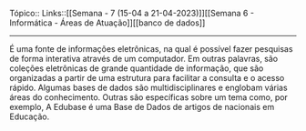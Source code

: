 Tópico::
Links::[[Semana - 7 (15-04 a 21-04-2023)]][[Semana 6 - Informática - Áreas de Atuação]][[banco de dados]]

---
É uma fonte de informações eletrônicas, na qual é possível fazer pesquisas de forma interativa através de um computador. Em outras palavras, são coleções eletrônicas de grande quantidade de informação, que são organizadas a partir de uma estrutura para facilitar a consulta e o acesso rápido. Algumas bases de dados são multidisciplinares e englobam várias áreas do conhecimento. Outras são específicas sobre um tema como, por exemplo, A Edubase é uma Base de Dados de artigos de nacionais em Educação.